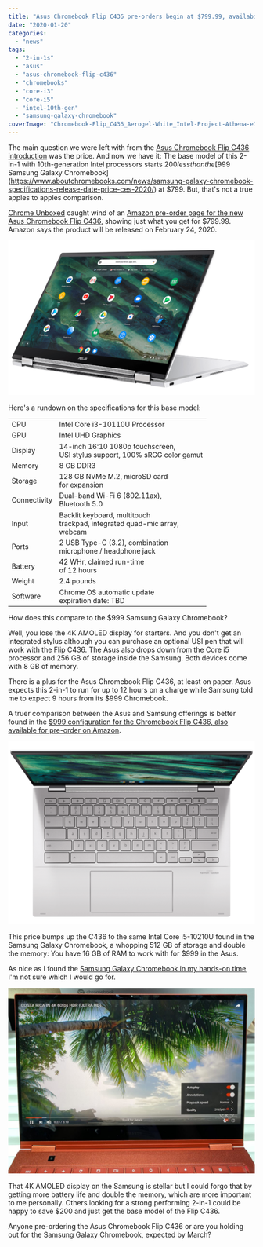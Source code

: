 ```yaml
---
title: "Asus Chromebook Flip C436 pre-orders begin at $799.99, availability on February 24"
date: "2020-01-20"
categories: 
  - "news"
tags: 
  - "2-in-1s"
  - "asus"
  - "asus-chromebook-flip-c436"
  - "chromebooks"
  - "core-i3"
  - "core-i5"
  - "intel-10th-gen"
  - "samsung-galaxy-chromebook"
coverImage: "Chromebook-Flip_C436_Aerogel-White_Intel-Project-Athena-e1578432933360.png"
---
```


The main question we were left with from the [Asus Chromebook Flip C436 introduction](https://www.aboutchromebooks.com/news/asus-chromebook-flip-c436-specifications-release-date-price-ces-2020/) was the price. And now we have it: The base model of this 2-in-1 with 10th-generation Intel processors starts $200 less than the [$999 Samsung Galaxy Chromebook](https://www.aboutchromebooks.com/news/samsung-galaxy-chromebook-specifications-release-date-price-ces-2020/) at $799. But, that's not a true apples to apples comparison.

[Chrome Unboxed](https://chromeunboxed.com/asus-chromebook-c436-release-date-core-i3-i5-preorder-799/) caught wind of an [Amazon pre-order page for the new Asus Chromebook Flip C436](https://www.amazon.com/ASUS-Touchscreen-Fingerprint-C436FA-DS388T-Magnesium-Alloy/dp/B083ZB9YQ6/), showing just what you get for $799.99. Amazon says the product will be released on February 24, 2020.

![](images/Chromebook-Flip_C436_Aerogel-White_Stand-mode-e1579536874935-1024x641.png)

Here's a rundown on the specifications for this base model:

<table class=""><tbody><tr><td>CPU</td><td>Intel Core i3-10110U Processor</td></tr><tr><td>GPU</td><td>Intel UHD Graphics</td></tr><tr><td>Display</td><td>14-inch 16:10 1080p touchscreen,<br>USI stylus support, 100% sRGG color gamut</td></tr><tr><td>Memory</td><td>8 GB DDR3</td></tr><tr><td>Storage</td><td>128 GB NVMe M.2, microSD card<br>for expansion</td></tr><tr><td>Connectivity</td><td>Dual-band Wi-Fi 6 (802.11ax),<br>Bluetooth 5.0</td></tr><tr><td>Input</td><td>Backlit keyboard, multitouch<br>trackpad, integrated quad-mic array,<br>webcam</td></tr><tr><td>Ports</td><td>2 USB Type-C (3.2), combination<br>microphone / headphone jack</td></tr><tr><td>Battery</td><td>42 WHr, claimed run-time<br>of 12 hours</td></tr><tr><td>Weight</td><td>2.4 pounds</td></tr><tr><td>Software</td><td>Chrome OS automatic update<br>expiration date: TBD</td></tr></tbody></table>

How does this compare to the $999 Samsung Galaxy Chromebook?

Well, you lose the 4K AMOLED display for starters. And you don't get an integrated stylus although you can purchase an optional USI pen that will work with the Flip C436. The Asus also drops down from the Core i5 processor and 256 GB of storage inside the Samsung. Both devices come with 8 GB of memory.

There is a plus for the Asus Chromebook Flip C436, at least on paper. Asus expects this 2-in-1 to run for up to 12 hours on a charge while Samsung told me to expect 9 hours from its $999 Chromebook.

A truer comparison between the Asus and Samsung offerings is better found in the [$999 configuration for the Chromebook Flip C436, also available for pre-order on Amazon](https://www.amazon.com/ASUS-Touchscreen-Fingerprint-C436FA-DS599T-W-Magnesium-Alloy/dp/B083Z8K6D8/).

![](images/Chromebook-Flip_C436_Aerogel-White_backlit-keyboard_fingerprint-sensor-e1579538038885-1024x758.png)

This price bumps up the C436 to the same Intel Core i5-10210U found in the Samsung Galaxy Chromebook, a whopping 512 GB of storage and double the memory: You have 16 GB of RAM to work with for $999 in the Asus.

As nice as I found the [Samsung Galaxy Chromebook in my hands-on time](https://www.aboutchromebooks.com/news/samsung-galaxy-chromebook-hands-on-yes-its-as-nice-as-it-looks/), I'm not sure which I would go for.

![](images/IMG_0718-1024x768.jpg)

That 4K AMOLED display on the Samsung is stellar but I could forgo that by getting more battery life and double the memory, which are more important to me personally. Others looking for a strong performing 2-in-1 could be happy to save $200 and just get the base model of the Flip C436.

Anyone pre-ordering the Asus Chromebook Flip C436 or are you holding out for the Samsung Galaxy Chromebook, expected by March?
